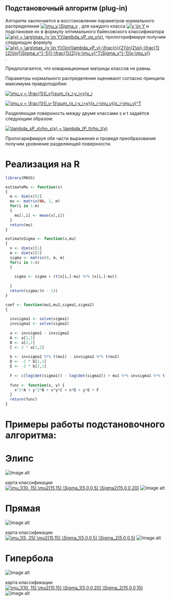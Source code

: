 ## Подстановочный алгоритм (plug-in)

Алгоритм заключается в восстановлении параметров нормального распределения <a href="https://www.codecogs.com/eqnedit.php?latex=\mu_y,\Sigma_y" target="_blank"><img src="https://latex.codecogs.com/gif.latex?\mu_y,\Sigma_y" title="\mu_y,\Sigma_y" /></a> ,  для каждого класса  <a href="https://www.codecogs.com/eqnedit.php?latex=y&space;\in&space;Y" target="_blank"><img src="https://latex.codecogs.com/gif.latex?y&space;\in&space;Y" title="y \in Y" /></a> и подстановке их в формулу оптимального байесовского классификатора <a href="https://www.codecogs.com/eqnedit.php?latex=a(x)&space;=&space;\arg\max_{y&space;\in&space;Y}\lambda_yP_yp_y(x)" target="_blank"><img src="https://latex.codecogs.com/gif.latex?a(x)&space;=&space;\arg\max_{y&space;\in&space;Y}\lambda_yP_yp_y(x)" title="a(x) = \arg\max_{y \in Y}\lambda_yP_yp_y(x)" /></a>, прологорифмируя получим следующую формулу <a href="https://www.codecogs.com/eqnedit.php?latex=a(x)&space;=&space;\arg\max_{y&space;\in&space;Y}(\ln(\lambda_yP_y)-\frac{n}{2}\ln(2\pi)-\frac{1}{2}\ln(|\Sigma_y^{-1}|)-\frac{1}{2}(x-\mu_y)^T\Sigma_y^{-1}(x-\mu_y))" target="_blank"><img src="https://latex.codecogs.com/gif.latex?a(x)&space;=&space;\arg\max_{y&space;\in&space;Y}(\ln(\lambda_yP_y)-\frac{n}{2}\ln(2\pi)-\frac{1}{2}\ln(|\Sigma_y^{-1}|)-\frac{1}{2}(x-\mu_y)^T\Sigma_y^{-1}(x-\mu_y))" title="a(x) = \arg\max_{y \in Y}(\ln(\lambda_yP_y)-\frac{n}{2}\ln(2\pi)-\frac{1}{2}\ln(|\Sigma_y^{-1}|)-\frac{1}{2}(x-\mu_y)^T\Sigma_y^{-1}(x-\mu_y))" /></a>. 

Предполагается, что ковариационные матрицы классов не равны.

Параметры нормального распределения оценивают согласно принципа максимума правдоподобия:

<a href="https://www.codecogs.com/eqnedit.php?latex=\mu_y&space;=&space;\frac{1}{l_y}\sum_{x_i;y_i=y}x_i" target="_blank"><img src="https://latex.codecogs.com/gif.latex?\mu_y&space;=&space;\frac{1}{l_y}\sum_{x_i;y_i=y}x_i" title="\mu_y = \frac{1}{l_y}\sum_{x_i;y_i=y}x_i" /></a>

<a href="https://www.codecogs.com/eqnedit.php?latex=\mu_y&space;=&space;\frac{1}{l_y-1}\sum_{x_i;y_i=y}(x_i-\mu_y)(x_i-\mu_y)^T" target="_blank"><img src="https://latex.codecogs.com/gif.latex?\mu_y&space;=&space;\frac{1}{l_y-1}\sum_{x_i;y_i=y}(x_i-\mu_y)(x_i-\mu_y)^T" title="\mu_y = \frac{1}{l_y-1}\sum_{x_i;y_i=y}(x_i-\mu_y)(x_i-\mu_y)^T" /></a>

Разделяющая поверхность между двумя классами s и t задаётся следующим образом:

<a href="https://www.codecogs.com/eqnedit.php?latex=\lambda_sP_s\rho_s(x)&space;=&space;\lambda_tP_t\rho_t(x)" target="_blank"><img src="https://latex.codecogs.com/gif.latex?\lambda_sP_s\rho_s(x)&space;=&space;\lambda_tP_t\rho_t(x)" title="\lambda_sP_s\rho_s(x) = \lambda_tP_t\rho_t(x)" /></a>

Прологарифмируя обе части выражения и проведя преобразования получим уровнение разделяющей поверхности.

# Реализация на R
```R
library(MASS)

estimateMu <- function(x)
{
  m <- dim(x)[2]
  mu <- matrix(NA, 1, m)
  for(i in 1:m)
  {
    mu[1,i] <- mean(x[,i])
  }
  return(mu)
}

estimateSigma <- function(x,mu)
{
  n <- dim(x)[1]
  m <- dim(x)[2]
  sigma <- matrix(0, m, m)
  for(i in 1:n)
  {
    
    sigma <- sigma + (t(x[i,]-mu) %*% (x[i,]-mu))
    
  }
  return(sigma/(n - 1))
}

coef <- function(mu1,mu2,sigma1,sigma2)
{
  
  invsigma1 <- solve(sigma1)
  invsigma2 <- solve(sigma2)
  
  a <- invsigma1 - invsigma2
  A <- a[1,1]
  B <- a[2,2]
  C <- 2 * a[1,2]
  
  b <- invsigma1 %*% t(mu1) - invsigma2 %*% t(mu2)
  D <- -2 * b[1,1]
  E <- -2 * b[2,1]
  
  F <- c(log(det(sigma1)) - log(det(sigma2)) + mu1 %*% invsigma1 %*% t(mu1) - mu2 %*% invsigma2 %*% t(mu2))
  
  func <- function(x, y) {
    x^2*A + y^2*B + x*y*C + x*D + y*E + F
  }
  return(func)
}
```

# Примеры работы подстановочного алгоритма:
# Элипс
![Image alt](https://github.com/KOCTYN/ML0/blob/master/lab7/elips.png)

карта классификации
<a href="https://www.codecogs.com/eqnedit.php?latex=\mu_1(10,&space;15),\mu2(15,15),\Sigma_1(5,0,0,5),\Sigma2(15,0,0,20)" target="_blank"><img src="https://latex.codecogs.com/gif.latex?\mu_1(10,&space;15),\mu2(15,15),\Sigma_1(5,0,0,5),\Sigma2(15,0,0,20)" title="\mu_1(10, 15),\mu2(15,15),\Sigma_1(5,0,0,5),\Sigma2(15,0,0,20)" /></a>
![Image alt](https://github.com/KOCTYN/ML0/blob/master/lab7/elipse_map.png)

# Прямая
![Image alt](https://github.com/KOCTYN/ML0/blob/master/lab7/prymay.png)

карта классификации
<a href="https://www.codecogs.com/eqnedit.php?latex=\mu_1(5,&space;25),\mu2(15,15),\Sigma_1(5,0,0,5),\Sigma_2(5,0,0,5)" target="_blank"><img src="https://latex.codecogs.com/gif.latex?\mu_1(5,&space;25),\mu2(15,15),\Sigma_1(5,0,0,5),\Sigma_2(5,0,0,5)" title="\mu_1(5, 25),\mu2(15,15),\Sigma_1(5,0,0,5),\Sigma_2(5,0,0,5)" /></a>
![Image alt](https://github.com/KOCTYN/ML0/blob/master/lab7/line_map.png)

# Гипербола
![Image alt](https://github.com/KOCTYN/ML0/blob/master/lab7/giperbola.png)

карта классификации
<a href="https://www.codecogs.com/eqnedit.php?latex=\mu_1(10,&space;15),\mu2(15,15),\Sigma_1(5,0,0,20),\Sigma_2(15,0,0,10)" target="_blank"><img src="https://latex.codecogs.com/gif.latex?\mu_1(10,&space;15),\mu2(15,15),\Sigma_1(5,0,0,20),\Sigma_2(15,0,0,10)" title="\mu_1(10, 15),\mu2(15,15),\Sigma_1(5,0,0,20),\Sigma_2(15,0,0,10)" /></a>
![Image alt](https://github.com/KOCTYN/ML0/blob/master/lab7/giperbola_map.png)
